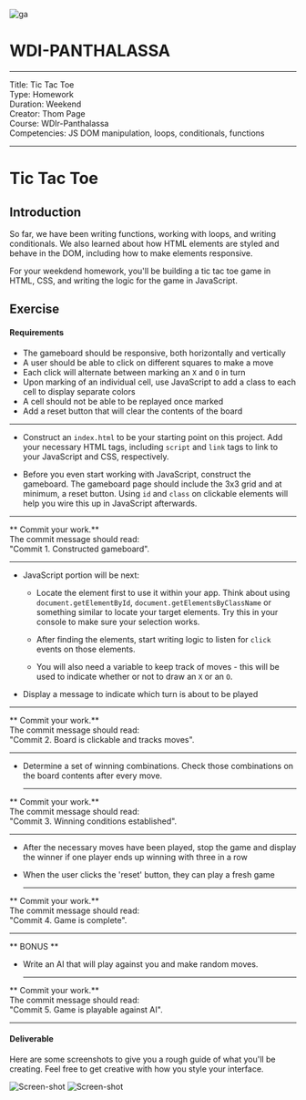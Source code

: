 ![ga](http://mobbook.generalassemb.ly/ga_cog.png)

# WDI-PANTHALASSA

---
Title: Tic Tac Toe<br>
Type: Homework<br>
Duration: Weekend <br>
Creator:
    Thom Page <br>
    Course: WDIr-Panthalassa<br>
Competencies: JS DOM manipulation, loops, conditionals, functions<br>

---

# Tic Tac Toe

## Introduction

So far, we have been writing functions, working with
loops, and writing conditionals. We also learned about how HTML elements are styled and behave in the DOM, including how to make elements responsive.

For your weekdend homework, you'll be building a tic tac toe game in HTML, CSS, and writing the logic for the game in JavaScript.

## Exercise

#### Requirements

- The gameboard should be responsive, both horizontally and vertically
- A user should be able to click on different squares to make a move
- Each click will alternate between marking an `X` and `O` in turn
- Upon marking of an individual cell, use JavaScript to add a class to each cell to display separate colors
- A cell should not be able to be replayed once marked
- Add a reset button that will clear the contents of the board

---

 - Construct an `index.html` to be your starting point on this
 project. Add your necessary HTML tags, including `script` and
 `link` tags to link to your JavaScript and CSS, respectively.

 - Before you even start working with JavaScript, construct the
 gameboard. The gameboard page should include the 3x3 grid and at minimum, a reset button. Using `id` and `class` on clickable
 elements will help you wire this up in JavaScript afterwards.
 
<hr>
** Commit your work.** <br>
The commit message should read: <br> 
"Commit 1. Constructed gameboard".
<hr>

 - JavaScript portion will be next:

   * Locate the element first to use it within your app. Think about
      using `document.getElementById`, `document.getElementsByClassName` or something similar to locate your target elements. Try this in your console to make sure your selection works.

   * After finding the elements, start writing logic to listen for
      `click` events on those elements.

   * You will also need a variable to keep track of moves - this
      will be used to indicate whether or not to draw an `X` or an `O`.


- Display a message to indicate which turn is about to be played


<hr>
** Commit your work.** <br>
The commit message should read: <br> 
"Commit 2. Board is clickable and tracks moves".
<hr>

- Determine a set of winning combinations. Check those
  combinations on the board contents after every move.
  
    <hr>
** Commit your work.** <br>
The commit message should read: <br> 
"Commit 3. Winning conditions established".
<hr>


- After the necessary moves have been played, stop the game and display the
  winner if one player ends up winning with three in a row
- When the user clicks the 'reset' button, they can play a fresh game

    <hr>
** Commit your work.** <br>
The commit message should read: <br> 
"Commit 4. Game is complete".
<hr>

  
** BONUS **
- Write an AI that will play against you and make random moves.

    <hr>
** Commit your work.** <br>
The commit message should read: <br> 
"Commit 5. Game is playable against AI".
<hr>



#### Deliverable

Here are some screenshots to give you a rough guide of what you'll be creating.  Feel free to get creative with how you style your interface.

![Screen-shot](https://i.imgur.com/kz2L9f9.png)
![Screen-shot](https://i.imgur.com/d8lFshD.png)



